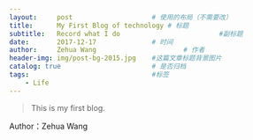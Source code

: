 ```yaml
---
layout:     post                    # 使用的布局（不需要改）
title:      My First Blog of technology # 标题 
subtitle:   Record what I do                         #副标题
date:       2017-12-17              # 时间
author:     Zehua Wang                      # 作者
header-img: img/post-bg-2015.jpg    #这篇文章标题背景图片
catalog: true                       # 是否归档
tags:                               #标签
    - Life
---
```



>This is my first blog.



Author：Zehua Wang
